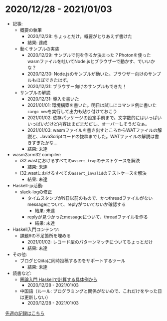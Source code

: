 # 2020/12/28 - 2021/01/03

- 記事:
    - 概要の執筆
        - 2020/12/28: ちょっとだけ。概要がとりあえず書けた
        - 結果: 達成
    - 動くサンプルの実装
        - 2020/12/29: サンプルで何を作るか決まった？Photonを使ったwasmファイルを吐いてNode.jsとブラウザーで動かす、でいいかな？
        - 2020/12/30: Node.jsのサンプルが動いた。ブラウザー向けのサンプルもほぼできたはず。
        - 2020/12/31: ブラウザー向けのサンプルもできた！
    - サンプルの解説
        - 2020/12/31: 導入を書いた
        - 2021/01/01: 環境構築を書いた。明日は試しにコマンド例に書いた`cargo new`を実行して出力も貼り付けておこう
        - 2021/01/02: 依存パッケージの設定手前まで。文字数的にはいっぱいいっぱいだけど内容はまだまだだし、オーバーしそうだなぁ。
        - 2021/01/03: wasmファイルを書き出すところからWATファイルの解説と、JavaScriptコードの抜粋までした。WATファイルの解説は書きすぎたかな...
        - 結果: 未達
- wasm2arm32 compiler:
    - i32.wastにおけるすべての`assert_trap`のテストケースを解決
        - 結果: 未達
    - i32.wastにおけるすべての`assert_invalid`のテストケースを解決
        - 結果: 未達
- Haskell-jp活動:
    - slack-logの修正
        - タイムスタンプがN日以前のもので、かつthreadファイルがないmessageについて、replyがついてないか確認する
            - 結果: 未達
        - replyが見つかったmessageについて、threadファイルを作る
            - 結果: 未達
- Haskell入門コンテンツ:
    - 課題9の不足箇所を埋める
        - 2021/01/02: レコード型のパターンマッチについてちょっとだけ
        - 結果: 未達
- その他:
    - ブログとQiitaに同時投稿するのをサポートするツール
        - 結果: 未達
- 読書など:
    - [圏論入門 Haskellで計算する具体例から](https://www.nippyo.co.jp/shop/book/8340.html)
        - 2020/12/28 - 2021/01/03
    - 中国語（ルール: プログラミングと関係がないので、これだけをやった日は更新しない）
        - 2020/12/28 - 2021/01/03

[先週の記録はこちら](https://github.com/igrep/daily-commits/blob/ee906c23e35979282ae58b814bc61f75fe57dcbf/yesterday.md)
